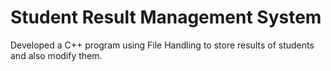 # Student Result Management System

Developed a C++ program using File Handling to store results of students and also modify them.
